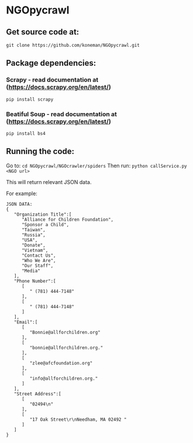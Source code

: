 # NGOpycrawl

## Get source code at:

`git clone https://github.com/koneman/NGOpycrawl.git`


## Package dependencies:

### Scrapy - read documentation at (https://docs.scrapy.org/en/latest/)

`pip install scrapy`

### Beatiful Soup - read documentation at (https://docs.scrapy.org/en/latest/)

`pip install bs4`

## Running the code:
Go to:
`cd NGOpycrawl/NGOcrawler/spiders`
Then run:
`python callService.py <NGO url>`

This will return relevant JSON data.

For example:

```
JSON DATA:
{
   "Organization Title":[
      "Alliance for Children Foundation",
      "Sponsor a Child",
      "Taiwan",
      "Russia",
      "USA",
      "Donate",
      "Vietnam",
      "Contact Us",
      "Who We Are",
      "Our Staff",
      "Media"
   ],
   "Phone Number":[
      [
         " (781) 444-7148"
      ],
      [
         " (781) 444-7148"
      ]
   ],
   "Email":[
      [
         "Bonnie@allforchildren.org"
      ],
      [
         "bonnie@allforchildren.org."
      ],
      [
         "zlee@afcfoundation.org"
      ],
      [
         "info@allforchildren.org."
      ]
   ],
   "Street Address":[
      [
         "02494\n"
      ],
      [
         "17 Oak Street\r\nNeedham, MA 02492 "
      ]
   ]
}
```
